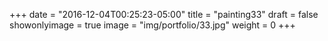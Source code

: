 
+++
date = "2016-12-04T00:25:23-05:00"
title = "painting33"
draft = false
showonlyimage = true
image = "img/portfolio/33.jpg"
weight = 0
+++
